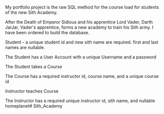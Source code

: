 My portfolio project is the raw SQL method for the course load for students of the new Sith Academy. 

After the Death of Emperor Sidious and his apprentice Lord Vader, Darth JarJar, Vader's apprentice, forms a new academy to train his Sith army. I have been ordered to build the database. 

Student -  a unique student id and new sith name are required. first and last names are nullable.

The Student has a User Account with a unique Username and a password 

The Student  takes a Course

The Course has a required instructor id, course name, and a unique course id

Instructor teaches Course

The Instructor has a required unique instructor id, sith name, and nullable homeplanet# Sith_Academy
